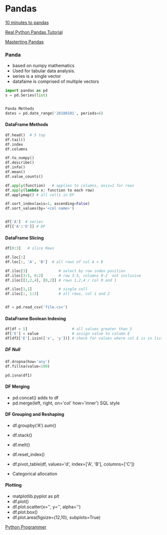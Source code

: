 # Pandas
[10 minutes to pandas](https://pandas.pydata.org/pandas-docs/stable/user_guide/10min.html)

[Real Python Pandas Tutorial](https://realpython.com/learning-paths/pandas-data-science/)

[ Masterting Pandas](https://towardsdatascience.com/be-a-more-efficient-data-scientist-today-master-pandas-with-this-guide-ea362d27386)

### Panda

- based on numpy mathematics
- Used for tabular data analysis.
- series is a single vector
- datafame is comprised of multiple vectors


```python
import pandas as pd
s = pd.Series(list)


Panda Methods 
dates = pd.date_range('20180101', periods=6)

```

#### DataFrame Methods

```python
df.head()  # 5 top
df.tail()
df.index
df.columns

df.to_numpy()
df.describe()
df.info()
df.mean()
df.value_counts()

df.apply(function)   # applies to columns, axis=1 for rows
df.apply(lambda x: function to each row)
df.applymap() # all cells in DF

df.sort_index(axis=1, ascending=False)
df.sort_values(by='<col name>')


df['A']  # series
df[['A':'D']] # DF
```

#### DataFrame Slicing

```python
df[0:3]   # slice Rows

df.loc[:]
df.loc[:, 'A', 'B']  # all rows of col A + B

df.iloc[3]              # select by row index position
df.iloc[3:5, 0:2]       # row 3-5, columns 0-2  not inclusive 
df.iloc[[1,2,4], [0,2]] # rows 1,2,4 / col 0 and 1

df.iloc[1,1]            # single cell
df.iloc[:, 1:3]         # all rows, col 1 and 2


df = pd.read_csv('file.csv')

```

#### DataFrame Boolean Indexing

```python
df[df > 5]                    # all values greater than 5
df['E'] = value               # assign value to column E
df[df2['E'].isin(['x', 'y'])] # check for values where col E is in list. 

```


##### DF Null

```python
df.dropna(how='any')
df.fillna(value=100)

pd.isna(df1)

```

#### DF Merging

- pd.concat() adds to df
- pd.merge(left, right, on='col' how='inner')   SQL style

#### DF Grouping and Reshaping

- df.groupby('A').sum()
- df.stack()
- df.melt()
- df.reset_index()

- df.pivot_table(df, values='d', index=['A', 'B'], columns=['C'])

- Categorical allocation

#### Plotting

- matplotlib.pyplot as plt
- df.plot()
- df.plot.scatter(x='', y='', alpha='')
- df.plot.box()
- df.plot.area(figsize=(12,10), subplots=True)


[Python Programmer](https://www.youtube.com/watch?v=dcqPhpY7tWk&t=391s)